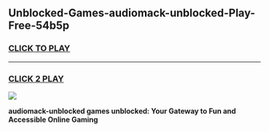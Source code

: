
## Unblocked-Games-audiomack-unblocked-Play-Free-54b5p
<h3>
<a href="https://premium76.site?title=audiomack-unblocked&ref=20M">CLICK TO PLAY</a></h3>
<hr>

<h3>
<a href="https://premium76.site?title=audiomack-unblocked&ref=20M">CLICK 2 PLAY</a>
  
</h3>

<a href="https://premium76.site?title=audiomack-unblocked&ref=19M"><img src="https://clearcache.store/games.png"></a>


**audiomack-unblocked games unblocked: Your Gateway to Fun and Accessible Online Gaming**
